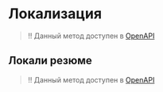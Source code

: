 # Локализация

> !! Данный метод доступен в [OpenAPI](https://api.zarplata.ru/openapi/redoc#tag/Spravochniki/paths/~1locales/get)

## Локали резюме

> !! Данный метод доступен в [OpenAPI](https://api.zarplata.ru/openapi/redoc#tag/Spravochniki/paths/~1locales~1resume/get)
> 